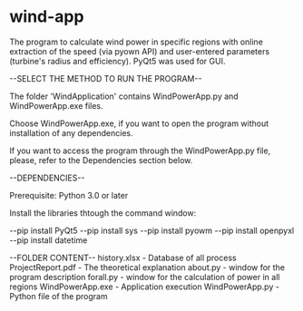 # wind-app

The program to calculate wind power in specific regions with online extraction of the speed (via pyown API) and user-entered parameters (turbine's radius and efficiency). 
PyQt5 was used for GUI.  


--SELECT THE METHOD TO RUN THE PROGRAM--

The folder 'WindApplication' contains WindPowerApp.py and WindPowerApp.exe files. 

Choose WindPowerApp.exe, if you want to open the program without installation of any dependencies. 

If you want to access the program through the WindPowerApp.py file, please, refer to the Dependencies section below. 

--DEPENDENCIES--

Prerequisite: Python 3.0 or later

Install the libraries thtough the command window:

--pip install PyQt5 
--pip install sys
--pip install pyowm
--pip install openpyxl
--pip install datetime

--FOLDER CONTENT--
history.xlsx - Database of all process
ProjectReport.pdf - The theoretical explanation
about.py - window for the program description
forall.py - window for the calculation of power in all regions
WindPowerApp.exe - Application execution 
WindPowerApp.py - Python file of the program 
